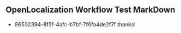 ## OpenLocalization Workflow Test MarkDown
* 86502394-8f5f-4afc-b7bf-7f6fa4de2f7f 
thanks!<!--HONumber=Mar16_HO3-->
